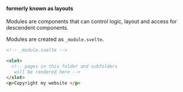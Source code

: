 
#### formerly known as layouts

Modules are components that can control logic, layout and access for descendent components.

Modules are created as `_module.svelte`.

```html
<!-- _module.svelte -->

<slot>
  <!-- pages in this folder and subfolders
   will be rendered here -->
</slot>
<p>Copyright my website </p>
```
